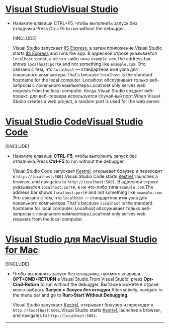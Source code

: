 # <a name="visual-studio"></a>[<span data-ttu-id="b6c00-101">Visual Studio</span><span class="sxs-lookup"><span data-stu-id="b6c00-101">Visual Studio</span></span>](#tab/visual-studio)

* <span data-ttu-id="b6c00-102">Нажмите клавиши CTRL+F5, чтобы выполнить запуск без отладчика.</span><span class="sxs-lookup"><span data-stu-id="b6c00-102">Press Ctrl+F5 to run without the debugger.</span></span>

  [!INCLUDE[](~/includes/trustCertVS.md)]

  <span data-ttu-id="b6c00-103">Visual Studio запускает [IIS Express](/iis/extensions/introduction-to-iis-express/iis-express-overview), а затем приложение.</span><span class="sxs-lookup"><span data-stu-id="b6c00-103">Visual Studio starts [IIS Express](/iis/extensions/introduction-to-iis-express/iis-express-overview) and runs the app.</span></span> <span data-ttu-id="b6c00-104">В адресной строке указывается `localhost:port#`, а не что-либо типа `example.com`.</span><span class="sxs-lookup"><span data-stu-id="b6c00-104">The address bar shows `localhost:port#` and not something like `example.com`.</span></span> <span data-ttu-id="b6c00-105">Это связано с тем, что `localhost` — стандартное имя узла для локального компьютера.</span><span class="sxs-lookup"><span data-stu-id="b6c00-105">That's because `localhost` is the standard hostname for the local computer.</span></span> <span data-ttu-id="b6c00-106">Localhost обслуживает только веб-запросы с локального компьютера.</span><span class="sxs-lookup"><span data-stu-id="b6c00-106">Localhost only serves web requests from the local computer.</span></span> <span data-ttu-id="b6c00-107">Когда Visual Studio создает веб-проект, для веб-сервера используется случайный порт.</span><span class="sxs-lookup"><span data-stu-id="b6c00-107">When Visual Studio creates a web project, a random port is used for the web server.</span></span>
 
# <a name="visual-studio-code"></a>[<span data-ttu-id="b6c00-108">Visual Studio Code</span><span class="sxs-lookup"><span data-stu-id="b6c00-108">Visual Studio Code</span></span>](#tab/visual-studio-code)

  [!INCLUDE[](~/includes/trustCertVSC.md)]

* <span data-ttu-id="b6c00-109">Нажмите клавиши **CTRL-F5**, чтобы выполнить запуск без отладчика.</span><span class="sxs-lookup"><span data-stu-id="b6c00-109">Press **Ctrl-F5** to run without the debugger.</span></span>

  <span data-ttu-id="b6c00-110">Visual Studio Code запускает [Kestrel](xref:fundamentals/servers/kestrel), открывает браузер и переходит к `http://localhost:5001`.</span><span class="sxs-lookup"><span data-stu-id="b6c00-110">Visual Studio Code starts [Kestrel](xref:fundamentals/servers/kestrel), launches a browser, and navigates to `http://localhost:5001`.</span></span> <span data-ttu-id="b6c00-111">В адресной строке указывается `localhost:port#`, а не что-либо типа `example.com`.</span><span class="sxs-lookup"><span data-stu-id="b6c00-111">The address bar shows `localhost:port#` and not something like `example.com`.</span></span> <span data-ttu-id="b6c00-112">Это связано с тем, что `localhost` — стандартное имя узла для локального компьютера.</span><span class="sxs-lookup"><span data-stu-id="b6c00-112">That's because `localhost` is the standard hostname for  local computer.</span></span> <span data-ttu-id="b6c00-113">Localhost обслуживает только веб-запросы с локального компьютера.</span><span class="sxs-lookup"><span data-stu-id="b6c00-113">Localhost only serves web requests from the local computer.</span></span>

  
# <a name="visual-studio-for-mac"></a>[<span data-ttu-id="b6c00-114">Visual Studio для Mac</span><span class="sxs-lookup"><span data-stu-id="b6c00-114">Visual Studio for Mac</span></span>](#tab/visual-studio-mac)

  [!INCLUDE[](~/includes/trustCertMac.md)]

* <span data-ttu-id="b6c00-115">Чтобы выполнить запуск без отладчика, нажмите клавиши **OPT+CMD+RETURN** в Visual Studio.</span><span class="sxs-lookup"><span data-stu-id="b6c00-115">From Visual Studio, press **Opt-Cmd-Return** to run without the debugger.</span></span> <span data-ttu-id="b6c00-116">Вы также можете в строке меню выбрать **Запуск > Запуск без отладки**.</span><span class="sxs-lookup"><span data-stu-id="b6c00-116">Alternatively, navigate to the menu bar and go to **Run>Start Without Debugging**.</span></span>

  <span data-ttu-id="b6c00-117">Visual Studio запускает [Kestrel](xref:fundamentals/servers/kestrel), открывает браузер и переходит к `http://localhost:5001`.</span><span class="sxs-lookup"><span data-stu-id="b6c00-117">Visual Studio starts [Kestrel](xref:fundamentals/servers/kestrel), launches a browser, and navigates to `http://localhost:5001`.</span></span>

<!-- End of VS tabs -->

---